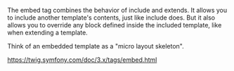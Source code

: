 The embed tag combines the behavior of include and extends. It allows you to include another template's contents, just like include does. But it also allows you to override any block defined inside the included template, like when extending a template.

Think of an embedded template as a "micro layout skeleton".

https://twig.symfony.com/doc/3.x/tags/embed.html

